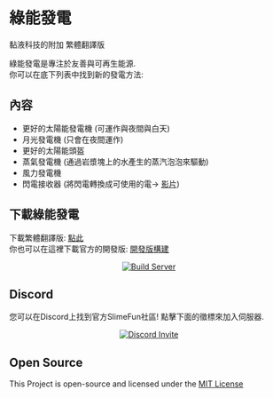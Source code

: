# 綠能發電
黏液科技的附加 繁體翻譯版

綠能發電是專注於友善與可再生能源.<br>
你可以在底下列表中找到新的發電方法:

## 內容
* 更好的太陽能發電機 (可運作與夜間與白天)
* 月光發電機 (只會在夜間運作)
* 更好的太陽能頭盔
* 蒸氣發電機 (通過岩漿塊上的水產生的蒸汽泡泡來驅動)
* 風力發電機
* 閃電接收器 (將閃電轉換成可使用的電-> [影片](https://youtu.be/mAntFr0c1gg))

## 下載綠能發電
下載繁體翻譯版: [點此](https://github.com/xMikux/EcoPower/releases)<br>
你也可以在這裡下載官方的開發版: [開發版構建](https://thebusybiscuit.github.io/builds/TheBusyBiscuit/EcoPower/master/)
<p align="center">
  <a href="https://thebusybiscuit.github.io/builds/TheBusyBiscuit/EcoPower/master/">
    <img src="https://thebusybiscuit.github.io/builds/TheBusyBiscuit/EcoPower/master/badge.svg" alt="Build Server"/>
  </a>
</p>

## Discord
您可以在Discord上找到官方SlimeFun社區!
點擊下面的徵標來加入伺服器.
<p align="center">
  <a href="https://discord.gg/fsD4Bkh">
    <img src="https://img.shields.io/discord/565557184348422174?color=7289DA&label=Discord&style=for-the-badge" alt="Discord Invite"/>
  </a>
</p>

## Open Source
This Project is open-source and licensed under the [MIT License](https://github.com/TheBusyBiscuit/EcoPower/blob/master/LICENSE)
